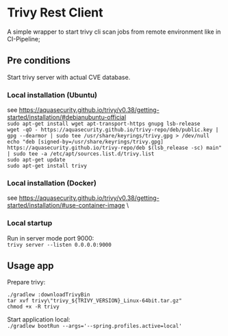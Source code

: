 # Trivy Rest Client
A simple wrapper to start trivy cli scan jobs from remote environment like in CI-Pipeline;

## Pre conditions
Start trivy server with actual CVE database.

### Local installation (Ubuntu)
see https://aquasecurity.github.io/trivy/v0.38/getting-started/installation/#debianubuntu-official \
`sudo apt-get install wget apt-transport-https gnupg lsb-release` \
`wget -qO - https://aquasecurity.github.io/trivy-repo/deb/public.key | gpg --dearmor | sudo tee /usr/share/keyrings/trivy.gpg > /dev/null` \
`echo "deb [signed-by=/usr/share/keyrings/trivy.gpg] https://aquasecurity.github.io/trivy-repo/deb $(lsb_release -sc) main" | sudo tee -a /etc/apt/sources.list.d/trivy.list` \
`sudo apt-get update` \
`sudo apt-get install trivy`

### Local installation (Docker)
see https://aquasecurity.github.io/trivy/v0.38/getting-started/installation/#use-container-image \


### Local startup
Run in server mode port 9000: \
```trivy server --listen 0.0.0.0:9000```

## Usage app
Prepare trivy: 
```
./gradlew :downloadTrivyBin
tar xvf trivy\"trivy_${TRIVY_VERSION}_Linux-64bit.tar.gz"
chmod +x -R trivy
```

Start application local: \
```./gradlew bootRun --args='--spring.profiles.active=local'```

